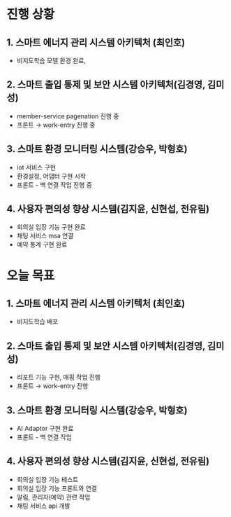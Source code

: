 # 진행 상황


## 1. 스마트 에너지 관리 시스템 아키텍처 (최인호)
- 비지도학습 모델 환경 완료, 

## 2. 스마트 출입 통제 및 보안 시스템 아키텍처(김경영, 김미성)
- member-service pagenation 진행 중
- 프론트 → work-entry 진행 중

## 3. 스마트 환경 모니터링 시스템(강승우, 박형호)
- iot 서비스 구현
- 환경설정, 어댑터 구현 시작
- 프론트 - 백 연결 작업 진행 중

## 4. 사용자 편의성 향상 시스템(김지윤, 신현섭, 전유림)
- 회의실 입장 기능 구현 완료
- 채팅 서비스 msa 연결
- 예약 통계 구현 완료


# 오늘 목표

## 1. 스마트 에너지 관리 시스템 아키텍처 (최인호)
- 비지도학습 배포

## 2. 스마트 출입 통제 및 보안 시스템 아키텍처(김경영, 김미성)
- 리포트 기능 구현, 매핑 작업 진행
- 프론트 → work-entry 진행

## 3. 스마트 환경 모니터링 시스템(강승우, 박형호)
- AI Adaptor 구현 완료
- 프론트 - 백 연결 작업
  
## 4. 사용자 편의성 향상 시스템(김지윤, 신현섭, 전유림)
- 회의실 입장 기능 테스트
- 회의실 입장 기능 프론트와 연결
- 알림, 관리자(예약) 관련 작업
- 채팅 서비스 api 개발